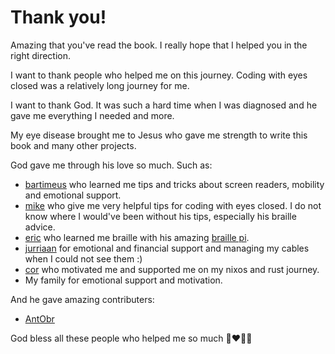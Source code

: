 # Thank you!

Amazing that you've read the book. I really hope that I helped you in the right direction.

I want to thank people who helped me on this journey. 
Coding with eyes closed was a relatively long journey for me.

I want to thank God.
It was such a hard time when I was diagnosed and he gave me everything I needed and more.

My eye disease brought me to Jesus who gave me strength to write this book and many other projects.

God gave me through his love so much. Such as:

- [bartimeus](https://bartimeus.nl) who learned me tips and tricks about screen readers, mobility and emotional support.
- [mike](https://retro-kingdom.nl/over-ons) who give me very helpful tips for coding with eyes closed. I do not know where I would've been without his tips, especially his braille advice.
- [eric](https://github.com/edequartel) who learned me braille with his amazing [braille pi](https://github.com/edequartel/BraillePiServer).
- [jurriaan](https://github.com/qlp) for emotional and financial support and managing my cables when I could not see them :)
- [cor](https://github.com/cor) who motivated me and supported me on my nixos and rust journey.
- My family for emotional support and motivation.

And he gave amazing contributers:

- [AntObr](https://github.com/AntObr)

God bless all these people who helped me so much 🙏❤️👨‍🦯

